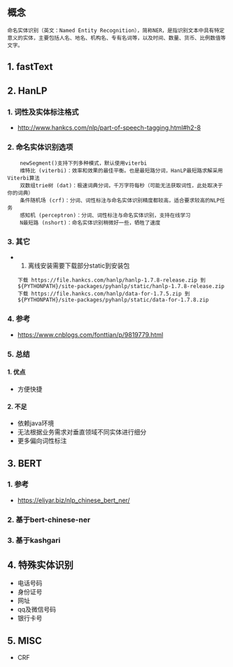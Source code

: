 ## 概念
```
命名实体识别（英文：Named Entity Recognition），简称NER，是指识别文本中具有特定意义的实体，主要包括人名、地名、机构名、专有名词等，以及时间、数量、货币、比例数值等文字。
```

## 1. fastText

## 2. HanLP

### 1. 词性及实体标注格式

- http://www.hankcs.com/nlp/part-of-speech-tagging.html#h2-8

### 2. 命名实体识别选项

```
    newSegment()支持下列多种模式，默认使用viterbi
    维特比 (viterbi)：效率和效果的最佳平衡。也是最短路分词，HanLP最短路求解采用Viterbi算法
    双数组trie树 (dat)：极速词典分词，千万字符每秒（可能无法获取词性，此处取决于你的词典）
    条件随机场 (crf)：分词、词性标注与命名实体识别精度都较高，适合要求较高的NLP任务
    感知机 (perceptron)：分词、词性标注与命名实体识别，支持在线学习
    N最短路 (nshort)：命名实体识别稍微好一些，牺牲了速度
```

### 3. 其它

- 1. 离线安装需要下载部分static到安装包
  ```
  下载 https://file.hankcs.com/hanlp/hanlp-1.7.8-release.zip 到 ${PYTHONPATH}/site-packages/pyhanlp/static/hanlp-1.7.8-release.zip
  下载 https://file.hankcs.com/hanlp/data-for-1.7.5.zip 到 ${PYTHONPATH}/site-packages/pyhanlp/static/data-for-1.7.8.zip
  ```

### 4. 参考
- https://www.cnblogs.com/fonttian/p/9819779.html

### 5. 总结
#### 1. 优点
- 方便快捷
#### 2. 不足
- 依赖java环境
- 无法根据业务需求对垂直领域不同实体进行细分
- 更多偏向词性标注

## 3. BERT
### 1. 参考
- https://eliyar.biz/nlp_chinese_bert_ner/
  
### 2. 基于bert-chinese-ner

### 3. 基于kashgari

## 4. 特殊实体识别

- 电话号码
- 身份证号
- 网址
- qq及微信号码
- 银行卡号

## 5. MISC

- CRF